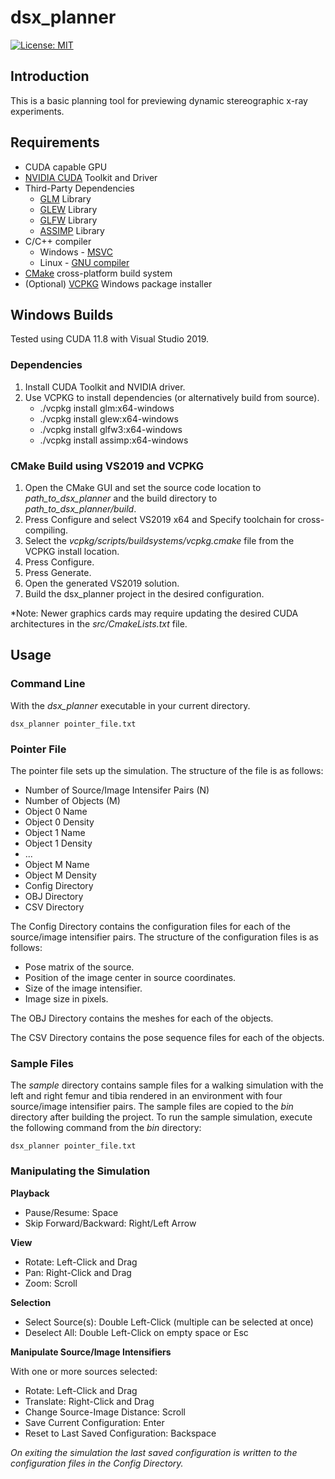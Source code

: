 # dsx_planner
[![License: MIT](https://img.shields.io/badge/License-MIT-green.svg)](https://opensource.org/licenses/MIT)

## Introduction
This is a basic planning tool for previewing dynamic stereographic x-ray experiments.

## Requirements
* CUDA capable GPU
* [NVIDIA CUDA](https://developer.nvidia.com/cuda-zone) Toolkit and Driver
* Third-Party Dependencies
    * [GLM](https://glm.g-truc.net/0.9.9/) Library
    * [GLEW](https://glew.sourceforge.net/) Library
    * [GLFW](https://www.glfw.org/) Library
    * [ASSIMP](https://assimp-docs.readthedocs.io/en/v5.1.0/) Library
* C/C++ compiler
    * Windows - [MSVC](https://www.visualstudio.com/)
    * Linux - [GNU compiler](https://gcc.gnu.org/)
* [CMake](https://cmake.org/) cross-platform build system
* (Optional) [VCPKG](https://vcpkg.io/en/index.html) Windows package installer

## Windows Builds
Tested using CUDA 11.8 with Visual Studio 2019.

### Dependencies
1. Install CUDA Toolkit and NVIDIA driver.
2. Use VCPKG to install dependencies (or alternatively build from source).
    * ./vcpkg install glm:x64-windows
    * ./vcpkg install glew:x64-windows
    * ./vcpkg install glfw3:x64-windows 
    * ./vcpkg install assimp:x64-windows

### CMake Build using VS2019 and VCPKG
1. Open the CMake GUI and set the source code location to *path_to_dsx_planner* and the build directory to *path_to_dsx_planner/build*.
2. Press Configure and select VS2019 x64 and Specify toolchain for cross-compiling.
3. Select the *vcpkg/scripts/buildsystems/vcpkg.cmake* file from the VCPKG install location.
4. Press Configure.
5. Press Generate.
6. Open the generated VS2019 solution.
7. Build the dsx_planner project in the desired configuration.

*Note: Newer graphics cards may require updating the desired CUDA architectures in the *src/CmakeLists.txt* file.

## Usage

### Command Line
With the *dsx_planner* executable in your current directory.
```
dsx_planner pointer_file.txt
```

### Pointer File
The pointer file sets up the simulation. The structure of the file is as follows:

* Number of Source/Image Intensifer Pairs (N)
* Number of Objects (M)
* Object 0 Name
* Object 0 Density
* Object 1 Name
* Object 1 Density
* ...
* Object M Name
* Object M Density
* Config Directory
* OBJ Directory
* CSV Directory

The Config Directory contains the configuration files for each of the source/image intensifier pairs. The structure of the configuration files is as follows:

* Pose matrix of the source.
* Position of the image center in source coordinates.
* Size of the image intensifier.
* Image size in pixels.

The OBJ Directory contains the meshes for each of the objects.

The CSV Directory contains the pose sequence files for each of the objects.

### Sample Files
The *sample* directory contains sample files for a walking simulation with the left and right femur and tibia rendered in an environment with four source/image intensifier pairs. The sample files are copied to the *bin* directory after building the project. To run the sample simulation, execute the following command from the *bin* directory:
```
dsx_planner pointer_file.txt
```

### Manipulating the Simulation
**Playback**
* Pause/Resume: Space
* Skip Forward/Backward: Right/Left Arrow

**View**
* Rotate: Left-Click and Drag
* Pan: Right-Click and Drag
* Zoom: Scroll

**Selection**
* Select Source(s): Double Left-Click (multiple can be selected at once)
* Deselect All: Double Left-Click on empty space or Esc

**Manipulate Source/Image Intensifiers**

With one or more sources selected:
* Rotate: Left-Click and Drag
* Translate: Right-Click and Drag
* Change Source-Image Distance: Scroll
* Save Current Configuration: Enter
* Reset to Last Saved Configuration: Backspace

*On exiting the simulation the last saved configuration is written to the configuration files in the Config Directory.*